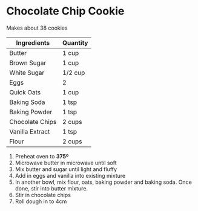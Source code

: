 # Chocolate Chip Cookie

Makes about 38 cookies

|Ingredients|Quantity|
|----|----|
|Butter|1 cup|
|Brown Sugar|1 cup|
|White Sugar|1/2 cup|
|Eggs|2|
|Quick Oats|1 cup|
|Baking Soda|1 tsp|
|Baking Powder|1 tsp|
|Chocolate Chips|2 cups|
|Vanilla Extract|1 tsp|
|Flour|2 cups|

1. Preheat oven to **375º**
2. Microwave butter in microwave until soft
3. Mix butter and sugar until light and fluffy
4. Add in eggs and vanilla into existing mixture
5. In another bowl, mix flour, oats, baking powder and baking soda. Once done, stir into butter mixture.
6. Stir in chocolate chips
7. Roll dough in to 4cm
